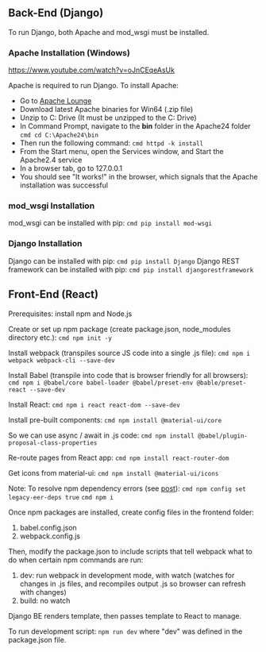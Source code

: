 ## Back-End (Django)
To run Django, both Apache and mod_wsgi must be installed.
### Apache Installation (Windows)
https://www.youtube.com/watch?v=oJnCEqeAsUk

Apache is required to run Django. To install Apache:

- Go to [Apache Lounge](https://www.apachelounge.com/download/)
- Download latest Apache binaries for Win64 (.zip file)
- Unzip to C: Drive (It must be unzipped to the C: Drive)
- In Command Prompt, navigate to the **bin** folder in the Apache24 folder
```cmd cd C:\Apache24\bin```
- Then run the following command:
```cmd httpd -k install```
- From the Start menu, open the Services window, and Start the Apache2.4 service
- In a browser tab, go to 127.0.0.1
- You should see "It works!" in the browser, which signals that the Apache installation was successful

### mod_wsgi Installation
mod_wsgi can be installed with pip:
```cmd pip install mod-wsgi```

### Django Installation
Django can be installed with pip:
```cmd pip install Django```
Django REST framework can be installed with pip:
```cmd pip install djangorestframework```

## Front-End (React)
Prerequisites: install npm and Node.js

Create or set up npm package (create package.json, node_modules directory etc.):
```cmd npm init -y```

Install webpack (transpiles source JS code into a single .js file):
```cmd npm i webpack webpack-cli --save-dev```

Install Babel (transpile into code that is browser friendly for all browsers):
```cmd npm i @babel/core babel-loader @babel/preset-env @bable/preset-react --save-dev```

Install React:
```cmd npm i react react-dom --save-dev```

Install pre-built components:
```cmd npm install @material-ui/core```

So we can use async / await in .js code:
```cmd npm install @babel/plugin-proposal-class-properties```

Re-route pages from React app:
```cmd npm install react-router-dom```

Get icons from material-ui:
```cmd npm install @material-ui/icons```

Note: To resolve npm dependency errors (see [post](https://stackoverflow.com/questions/72596908/could-not-resolve-dependency-error-peer-react16-8-0-17-0-0-from-materia)):
```cmd npm config set legacy-eer-deps true```
```cmd npm i```

Once npm packages are installed, create config files in the frontend folder:
1. babel.config.json
2. webpack.config.js

Then, modify the package.json to include scripts that tell webpack what to do when certain npm commands are run:
1. dev: run webpack in development mode, with watch (watches for changes in .js files, and recompiles output .js so browser can refresh with changes)
2. build: no watch

Django BE renders template, then passes template to React to manage.

To run development script:
```npm run dev```
where "dev" was defined in the package.json file.